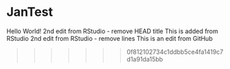 # JanTest
Hello World!
2nd edit from RStudio - remove HEAD title
This is added from RStudio
2nd edit from RStudio - remove lines
This is an edit from GitHub
>>>>>>> 0f812102734c1ddbb5ce4fa1419c7d1a91da15bb
